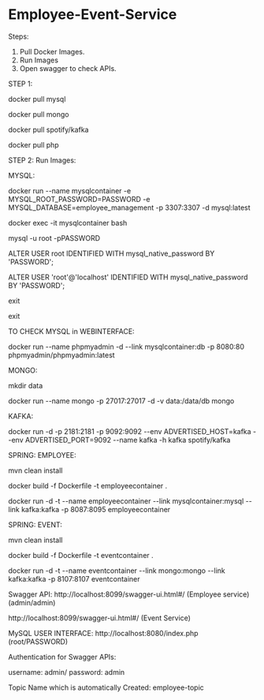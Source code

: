 # Employee-Event-Service


Steps:

1. Pull Docker Images.
2. Run Images
3. Open swagger to check APIs.



STEP 1: 

docker pull mysql

docker pull mongo

docker pull spotify/kafka

docker pull php

STEP 2: Run Images:

MYSQL: 

docker run --name mysqlcontainer -e MYSQL_ROOT_PASSWORD=PASSWORD -e MYSQL_DATABASE=employee_management -p 3307:3307 -d mysql:latest

docker exec -it mysqlcontainer bash

mysql -u root -pPASSWORD

ALTER USER root IDENTIFIED WITH mysql_native_password BY 'PASSWORD';

ALTER USER 'root'@'localhost' IDENTIFIED WITH mysql_native_password BY 'PASSWORD';

exit

exit

TO CHECK MYSQL in WEBINTERFACE:

docker run --name phpmyadmin -d --link mysqlcontainer:db -p 8080:80 phpmyadmin/phpmyadmin:latest


MONGO:

mkdir data

docker run --name mongo  -p 27017:27017  -d  -v  data:/data/db mongo


KAFKA:

docker run -d -p 2181:2181 -p 9092:9092 --env ADVERTISED_HOST=kafka --env ADVERTISED_PORT=9092 --name kafka -h kafka spotify/kafka


SPRING: EMPLOYEE:

mvn clean install

docker build -f Dockerfile -t employeecontainer .

docker run -d -t --name employeecontainer --link mysqlcontainer:mysql --link kafka:kafka  -p 8087:8095 employeecontainer

SPRING:  EVENT:

mvn clean install

docker build -f Dockerfile -t eventcontainer .

docker run -d -t --name eventcontainer --link mongo:mongo --link kafka:kafka  -p 8107:8107 eventcontainer

Swagger API:
http://localhost:8099/swagger-ui.html#/ (Employee service) (admin/admin)

http://localhost:8099/swagger-ui.html#/ (Event Service)

MySQL USER INTERFACE: http://localhost:8080/index.php (root/PASSWORD)

Authentication for Swagger APIs:

username: admin/ password: admin

Topic Name which is automatically Created:  employee-topic
